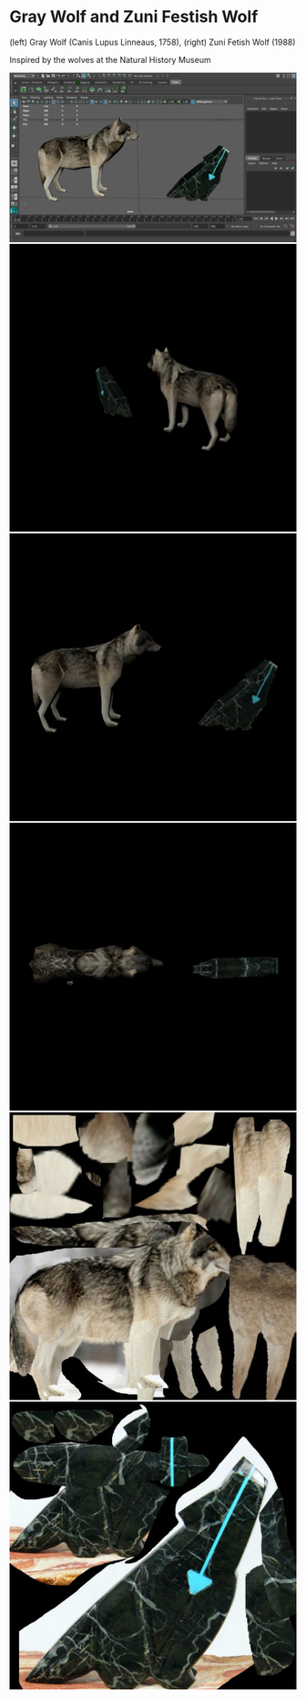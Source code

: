 # Gray Wolf and Zuni Festish Wolf

<p>
(left) Gray Wolf (Canis Lupus Linneaus, 1758), (right) Zuni Fetish Wolf (1988)

Inspired by the wolves at the Natural History Museum
</p>

<p align="center"> 
  <img src="https://github.com/MSkall/Models/blob/master/CSCI%20281/Wolf_Zuni/Pictures/four_window_wolf_zuni_view.png">
  <img src="https://github.com/MSkall/Models/blob/master/CSCI%20281/Wolf_Zuni/Pictures/wolf_zuni_persp_back_view.jpg">
  <img src="https://github.com/MSkall/Models/blob/master/CSCI%20281/Wolf_Zuni/Pictures/wolf_zuni_side_view.jpg">
  <img src="https://github.com/MSkall/Models/blob/master/CSCI%20281/Wolf_Zuni/Pictures/wolf_zuni_top_view.jpg">
  <img src="https://github.com/MSkall/Models/blob/master/CSCI%20281/Wolf_Zuni/Pictures/final_wolf_UV_snapshot.jpg">
  <img src="https://github.com/MSkall/Models/blob/master/CSCI%20281/Wolf_Zuni/Pictures/final_zuni_UV_snapshot.jpg">
</p>
